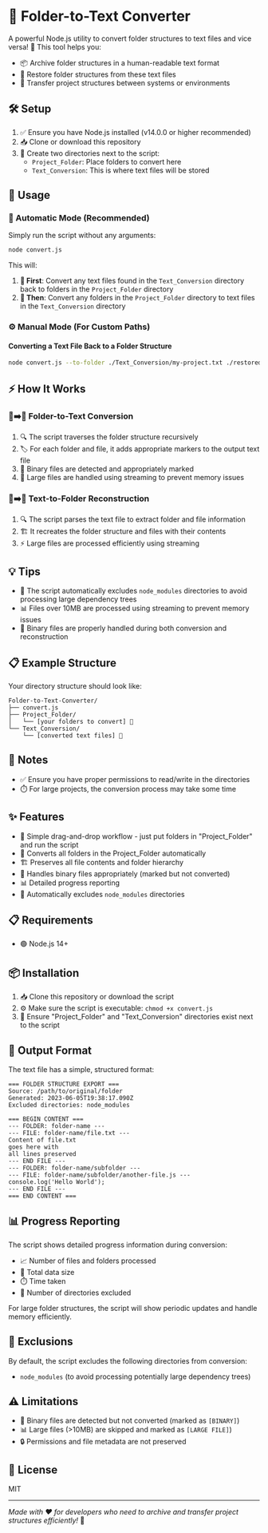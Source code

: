 # 📁 Folder-to-Text Converter

A powerful Node.js utility to convert folder structures to text files and vice versa! 🔄 This tool helps you:

- 📦 Archive folder structures in a human-readable text format
- 🔄 Restore folder structures from these text files
- 🚀 Transfer project structures between systems or environments

## 🛠️ Setup

1. ✅ Ensure you have Node.js installed (v14.0.0 or higher recommended)
2. 📥 Clone or download this repository
3. 📂 Create two directories next to the script:
   - `Project_Folder`: Place folders to convert here
   - `Text_Conversion`: This is where text files will be stored

## 🚀 Usage

### 🤖 Automatic Mode (Recommended)

Simply run the script without any arguments:

```bash
node convert.js
```

This will:

1. **🔄 First**: Convert any text files found in the `Text_Conversion` directory back to folders in the `Project_Folder` directory
2. **📝 Then**: Convert any folders in the `Project_Folder` directory to text files in the `Text_Conversion` directory

### ⚙️ Manual Mode (For Custom Paths)

#### Converting a Text File Back to a Folder Structure

```bash
node convert.js --to-folder ./Text_Conversion/my-project.txt ./restored-project
```

## ⚡ How It Works

### 📁➡️📄 Folder-to-Text Conversion

1. 🔍 The script traverses the folder structure recursively
2. 🏷️ For each folder and file, it adds appropriate markers to the output text file
3. 🔧 Binary files are detected and appropriately marked
4. 💾 Large files are handled using streaming to prevent memory issues

### 📄➡️📁 Text-to-Folder Reconstruction

1. 🔍 The script parses the text file to extract folder and file information
2. 🏗️ It recreates the folder structure and files with their contents
3. ⚡ Large files are processed efficiently using streaming

## 💡 Tips

- 🚫 The script automatically excludes `node_modules` directories to avoid processing large dependency trees
- 📊 Files over 10MB are processed using streaming to prevent memory issues
- 🔧 Binary files are properly handled during both conversion and reconstruction

## 📋 Example Structure

Your directory structure should look like:

```
Folder-to-Text-Converter/
├── convert.js
├── Project_Folder/
│   └── [your folders to convert] 📂
└── Text_Conversion/
    └── [converted text files] 📄
```

## 📝 Notes

- ✅ Ensure you have proper permissions to read/write in the directories
- ⏱️ For large projects, the conversion process may take some time

## ✨ Features

- 🎯 Simple drag-and-drop workflow - just put folders in "Project_Folder" and run the script
- 🔄 Converts all folders in the Project_Folder automatically
- 🏗️ Preserves all file contents and folder hierarchy
- 🔧 Handles binary files appropriately (marked but not converted)
- 📊 Detailed progress reporting
- 🚫 Automatically excludes `node_modules` directories

## 📋 Requirements

- 🟢 Node.js 14+

## 📦 Installation

1. 📥 Clone this repository or download the script
2. ⚙️ Make sure the script is executable: `chmod +x convert.js`
3. 📂 Ensure "Project_Folder" and "Text_Conversion" directories exist next to the script

## 📄 Output Format

The text file has a simple, structured format:

```
=== FOLDER STRUCTURE EXPORT ===
Source: /path/to/original/folder
Generated: 2023-06-05T19:38:17.090Z
Excluded directories: node_modules

=== BEGIN CONTENT ===
--- FOLDER: folder-name ---
--- FILE: folder-name/file.txt ---
Content of file.txt
goes here with
all lines preserved
--- END FILE ---
--- FOLDER: folder-name/subfolder ---
--- FILE: folder-name/subfolder/another-file.js ---
console.log('Hello World');
--- END FILE ---
=== END CONTENT ===
```

## 📊 Progress Reporting

The script shows detailed progress information during conversion:

- 📈 Number of files and folders processed
- 💾 Total data size
- ⏱️ Time taken
- 🚫 Number of directories excluded

For large folder structures, the script will show periodic updates and handle memory efficiently.

## 🚫 Exclusions

By default, the script excludes the following directories from conversion:

- `node_modules` (to avoid processing potentially large dependency trees)

## ⚠️ Limitations

- 🔧 Binary files are detected but not converted (marked as `[BINARY]`)
- 📊 Large files (>10MB) are skipped and marked as `[LARGE FILE]`)
- 🔒 Permissions and file metadata are not preserved

## 📜 License

MIT

---

_Made with ❤️ for developers who need to archive and transfer project structures efficiently!_ 🚀

